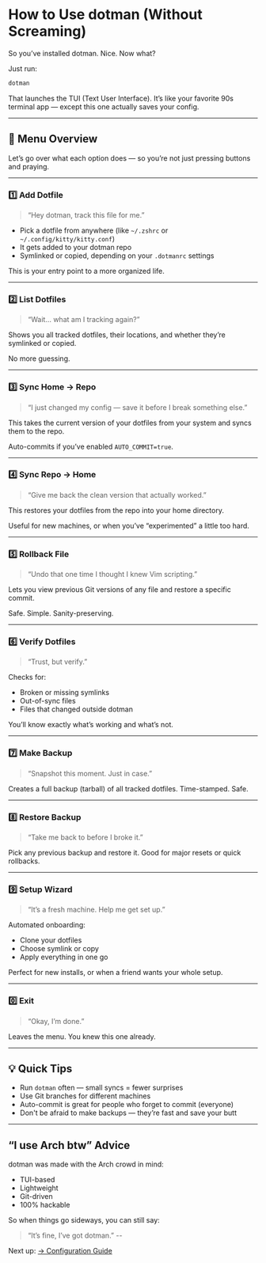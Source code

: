 # How to Use dotman (Without Screaming)

So you’ve installed dotman. Nice. Now what?

Just run:

```bash
dotman
````

That launches the TUI (Text User Interface). It’s like your favorite 90s terminal app — except this one actually saves your config.

---

## 🧭 Menu Overview

Let’s go over what each option does — so you’re not just pressing buttons and praying.

---

### 1️⃣ Add Dotfile

> “Hey dotman, track this file for me.”

* Pick a dotfile from anywhere (like `~/.zshrc` or `~/.config/kitty/kitty.conf`)
* It gets added to your dotman repo
* Symlinked or copied, depending on your `.dotmanrc` settings

This is your entry point to a more organized life.

---

### 2️⃣ List Dotfiles

> “Wait... what am I tracking again?”

Shows you all tracked dotfiles, their locations, and whether they’re symlinked or copied.

No more guessing.

---

### 3️⃣ Sync Home → Repo

> “I just changed my config — save it before I break something else.”

This takes the current version of your dotfiles from your system and syncs them to the repo.

Auto-commits if you’ve enabled `AUTO_COMMIT=true`.

---

### 4️⃣ Sync Repo → Home

> “Give me back the clean version that actually worked.”

This restores your dotfiles from the repo into your home directory.

Useful for new machines, or when you’ve “experimented” a little too hard.

---

### 5️⃣ Rollback File

> “Undo that one time I thought I knew Vim scripting.”

Lets you view previous Git versions of any file and restore a specific commit.

Safe. Simple. Sanity-preserving.

---

### 6️⃣ Verify Dotfiles

> “Trust, but verify.”

Checks for:

* Broken or missing symlinks
* Out-of-sync files
* Files that changed outside dotman

You’ll know exactly what’s working and what’s not.

---

### 7️⃣ Make Backup

> “Snapshot this moment. Just in case.”

Creates a full backup (tarball) of all tracked dotfiles. Time-stamped. Safe.

---

### 8️⃣ Restore Backup

> “Take me back to before I broke it.”

Pick any previous backup and restore it. Good for major resets or quick rollbacks.

---

### 9️⃣ Setup Wizard

> “It’s a fresh machine. Help me get set up.”

Automated onboarding:

* Clone your dotfiles
* Choose symlink or copy
* Apply everything in one go

Perfect for new installs, or when a friend wants your whole setup.

---

### 0️⃣ Exit

> “Okay, I’m done.”

Leaves the menu. You knew this one already.

---

## 💡 Quick Tips

* Run `dotman` often — small syncs = fewer surprises
* Use Git branches for different machines
* Auto-commit is great for people who forget to commit (everyone)
* Don't be afraid to make backups — they’re fast and save your butt

---

## “I use Arch btw” Advice

dotman was made with the Arch crowd in mind:

* TUI-based
* Lightweight
* Git-driven
* 100% hackable

So when things go sideways, you can still say:

> “It’s fine, I’ve got dotman.”
--

Next up: [→ Configuration Guide](./CONFIG.md)

